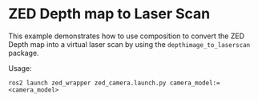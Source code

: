 # ZED Depth map to Laser Scan

This example demonstrates how to use composition to convert the ZED Depth map into a virtual laser scan by using the `depthimage_to_laserscan` package.

Usage:

```
ros2 launch zed_wrapper zed_camera.launch.py camera_model:=<camera_model>
```